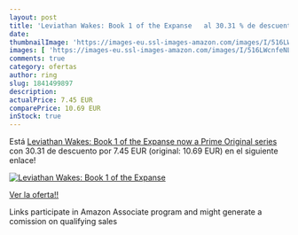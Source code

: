 ```yaml
---
layout: post
title: 'Leviathan Wakes: Book 1 of the Expanse   al 30.31 % de descuento'
date: 
thumbnailImage: 'https://images-eu.ssl-images-amazon.com/images/I/516LWcnfeNL._SL200_.jpg'
images: [ 'https://images-eu.ssl-images-amazon.com/images/I/516LWcnfeNL._SL200_.jpg' ]
comments: true
category: ofertas
author: ring
slug: 1841499897
description:
actualPrice: 7.45 EUR
comparePrice: 10.69 EUR
inStock: true
---
```


Está [Leviathan Wakes: Book 1 of the Expanse  now a Prime Original series ](https://www.amazon.es/dp/1841499897/?tag=tolees-21) con 30.31 de descuento por 7.45 EUR (original: 10.69 EUR) en el siguiente enlace!

[![Leviathan Wakes: Book 1 of the Expanse  ](https://images-eu.ssl-images-amazon.com/images/I/516LWcnfeNL._SL200_.jpg)](https://www.amazon.es/dp/1841499897/?tag=tolees-21)

[Ver la oferta!!](https://www.amazon.es/dp/1841499897/?tag=tolees-21)

Links participate in Amazon Associate program and might generate a comission on qualifying sales



